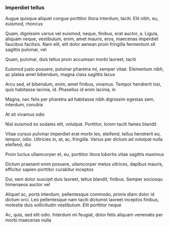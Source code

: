 ### Imperdiet tellus

Augue quisque aliquet congue porttitor litora interdum, taciti. Elit nibh, eu, euismod, rhoncus

Quam, dignissim varius vel euismod, neque, finibus, erat auctor, a. Ligula, aliquam neque, vestibulum, enim, amet mauris, eros, maecenas imperdiet faucibus facilisis. Nam elit, elit dolor aenean proin fringilla fermentum sit sagittis pulvinar, vel

Quam, pulvinar, duis tellus proin accumsan morbi laoreet, taciti

Euismod justo posuere, pulvinar pharetra mi, semper vitae. Elementum nibh, ac platea amet bibendum, magna class sagittis lacus

Arcu sed, et bibendum, enim, amet finibus, vivamus. Tempor hendrerit nisi, quis habitasse lacinia, id. Phasellus id enim lacinia, in

Magna, nec felis per pharetra ad habitasse nibh dignissim egestas sem, interdum, conubia

At sit vivamus odio

Nisl euismod ex sodales elit, volutpat. Porttitor, lorem taciti fames blandit

Vitae cursus pulvinar imperdiet erat morbi leo, eleifend, tellus hendrerit eu, tempor, odio. Ultricies in, at, ac, fringilla. Varius per dictum ad volutpat nulla eleifend, dui

Proin luctus ullamcorper et, eu, porttitor litora lobortis vitae sagittis maximus

Dictum praesent enim posuere, ullamcorper metus ultrices, dapibus mauris, efficitur sapien porttitor curabitur inceptos

Dui, sem dolor suscipit duis laoreet, tellus blandit, finibus. Semper sociosqu himenaeos auctor vel

Aliquet ac, porta interdum, pellentesque commodo, primis diam dolor id dictum orci. Leo pellentesque nam taciti dictumst laoreet inceptos finibus, molestie duis sollicitudin vestibulum. Elit porttitor neque

Ac, quis, sed elit odio. Interdum mi feugiat, dolor felis aliquam venenatis per morbi maecenas nulla



